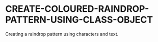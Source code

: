 # CREATE-COLOURED-RAINDROP-PATTERN-USING-CLASS-OBJECT
Creating a raindrop pattern using characters and text.

